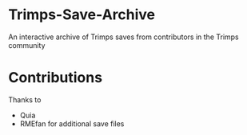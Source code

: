 # Trimps-Save-Archive
An interactive archive of Trimps saves from contributors in the Trimps community

# Contributions
Thanks to
* Quia
* RMEfan
for additional save files